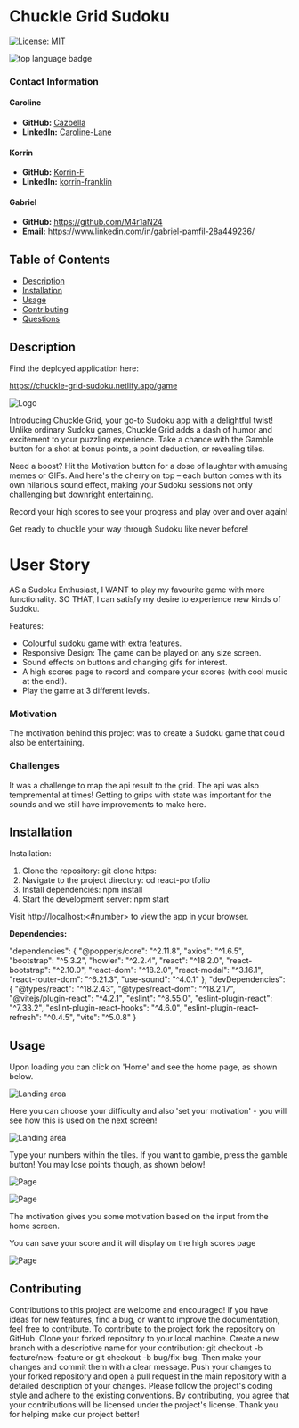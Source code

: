 # Chuckle Grid Sudoku

[![License: MIT](https://img.shields.io/badge/License-MIT-yellow.svg)](https://opensource.org/licenses/MIT)

![top language badge](https://img.shields.io/github/languages/top/korrin-f/chuckle-grid-sudoku)         

### Contact Information

#### Caroline 

- **GitHub:** [Cazbella](https://github.com/Cazbella)
- **LinkedIn:** [Caroline-Lane](https://www.linkedin.com/in/caroline-lane7/) 

#### Korrin

- **GitHub:** [Korrin-F](https://github.com/Korrin-F)
- **LinkedIn:** [korrin-franklin](https://www.linkedin.com/in/korrin-franklin/) 

#### Gabriel

- **GitHub:** https://github.com/M4r1aN24
- **Email:** https://www.linkedin.com/in/gabriel-pamfil-28a449236/




## Table of Contents
- [Description](#description)
- [Installation](#installation)
- [Usage](#usage)
- [Contributing](#contributing)
- [Questions](#questions)


## Description

Find the deployed application here: 

https://chuckle-grid-sudoku.netlify.app/game

![Logo](./src/assets/images/logo_transformed@0.25x.png)

Introducing Chuckle Grid, your go-to Sudoku app with a delightful twist! Unlike ordinary Sudoku games, Chuckle Grid adds a dash of humor and excitement to your puzzling experience. Take a chance with the Gamble button for a shot at bonus points, a point deduction, or revealing tiles. 

Need a boost? Hit the Motivation button for a dose of laughter with amusing memes or GIFs. And here's the cherry on top – each button comes with its own hilarious sound effect, making your Sudoku sessions not only challenging but downright entertaining. 

Record your high scores to see your progress and play over and over again!

Get ready to chuckle your way through Sudoku like never before!


# User Story

AS a Sudoku Enthusiast,
I WANT to play my favourite game with more functionality.
SO THAT,  I can satisfy my desire to experience new kinds of Sudoku.


Features:
- Colourful sudoku game with extra features.
- Responsive Design: The game can be played on any size screen.
- Sound effects on buttons and changing gifs for interest.
- A high scores page to record and compare your scores (with cool music at the end!).
- Play the game at 3 different levels.

### Motivation

The motivation behind this project was to create a Sudoku game that could also be entertaining.

### Challenges

It was a challenge to map the api result to the grid. The api was also tempremental at times! Getting to grips with state was important for the sounds and we still have improvements to make here. 


## Installation
Installation:
1. Clone the repository: git clone https:
2. Navigate to the project directory: cd react-portfolio
3. Install dependencies: npm install
4. Start the development server: npm start

Visit http://localhost:<#number> to view the app in your browser.

**Dependencies:**

  "dependencies": {
    "@popperjs/core": "^2.11.8",
    "axios": "^1.6.5",
    "bootstrap": "^5.3.2",
    "howler": "^2.2.4",
    "react": "^18.2.0",
    "react-bootstrap": "^2.10.0",
    "react-dom": "^18.2.0",
    "react-modal": "^3.16.1",
    "react-router-dom": "^6.21.3",
    "use-sound": "^4.0.1"
  },
  "devDependencies": {
    "@types/react": "^18.2.43",
    "@types/react-dom": "^18.2.17",
    "@vitejs/plugin-react": "^4.2.1",
    "eslint": "^8.55.0",
    "eslint-plugin-react": "^7.33.2",
    "eslint-plugin-react-hooks": "^4.6.0",
    "eslint-plugin-react-refresh": "^0.4.5",
    "vite": "^5.0.8"
  }


## Usage

Upon loading you can click on 'Home' and see the home page, as shown below. 

![Landing area](./src/assets/images/screenshots/Screenshot-landing-area.png)

Here you can choose your difficulty and also 'set your motivation' - you will see how this is used on the next screen!

![Landing area](./src/assets/images/screenshots/Screenshot-grid.png)

Type your numbers within the tiles. If you want to gamble, press the gamble button! You may lose points though, as shown below!

![Page](./src/assets/images/screenshots/Screenshot-modal2.png)

![Page](./src/assets/images/screenshots/Screenshot-modal.png)

The motivation gives you some motivation based on the input from the home screen. 

You can save your score and it will display on the high scores page

![Page](./src/assets/images/screenshots/Screenshot-highscores.png)

## Contributing
Contributions to this project are welcome and encouraged! If you have ideas for new features, find a bug, or want to improve the documentation, feel free to contribute. To contribute to the project fork the repository on GitHub. Clone your forked repository to your local machine. Create a new branch with a descriptive name for your contribution: git checkout -b feature/new-feature or git checkout -b bug/fix-bug. Then make your changes and commit them with a clear message. Push your changes to your forked repository and open a pull request in the main repository with a detailed description of your changes. Please follow the project's coding style and adhere to the existing conventions. By contributing, you agree that your contributions will be licensed under the project's license. Thank you for helping make our project better!
